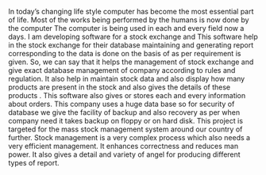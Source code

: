In today’s changing life style computer has become the most essential part of life. Most of the works being performed by the humans is now done by the computer The computer is being used in each and every field now a days.
I am developing software for a stock exchange and  This software help in the stock exchange for their database maintaining and generating report corresponding to the data is done on the basis of as per requirement is given.
So, we can say that it helps the management of stock exchange and give exact database management of company according to rules and regulation. 
It also help in maintain stock data and also display how many products are present in the stock and also gives the details of these products . 
This software also gives or stores each and every information about orders. 
This company uses a huge data base so for security of database we give the facility of backup and also recovery as per when company need it takes backup on floppy or on hard disk.
This project is targeted for the mass stock management system around our country of further. 
Stock management is a very complex process which also needs a very efficient management. 
It enhances correctness and reduces man power. It also gives a detail and variety of angel for producing different types of report.
